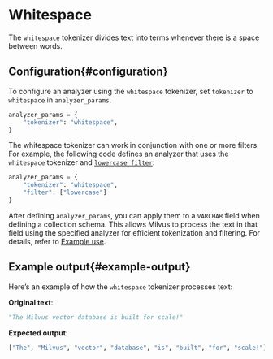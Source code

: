 # Whitespace​

The `whitespace` tokenizer divides text into terms whenever there is a space between words.​

## Configuration​{#configuration​}

To configure an analyzer using the `whitespace` tokenizer, set `tokenizer` to `whitespace` in `analyzer_params`.​

```Python
analyzer_params = {​
    "tokenizer": "whitespace",​
}​

```

The whitespace tokenizer can work in conjunction with one or more filters. For example, the following code defines an analyzer that uses the `whitespace` tokenizer and [`lowercase filter`](https://zilliverse.feishu.cn/wiki/AhAhw08MFiB9OpkDjbPcVUTVnlg):​

```Python
analyzer_params = {​
    "tokenizer": "whitespace",​
    "filter": ["lowercase"]​
}​

```

After defining `analyzer_params`, you can apply them to a `VARCHAR` field when defining a collection schema. This allows Milvus to process the text in that field using the specified analyzer for efficient tokenization and filtering. For details, refer to [Example use](https://zilliverse.feishu.cn/wiki/H8MVwnjdgihp0hkRHHKcjBe9n5e#share-I38Md0nO2o1lw2xifGzccPpWncd).​

## Example output​{#example-output​}

Here’s an example of how the `whitespace` tokenizer processes text:​

**Original text**:​

```Python
"The Milvus vector database is built for scale!"​

```

**Expected output**:​

```Python
["The", "Milvus", "vector", "database", "is", "built", "for", "scale!"]​

```